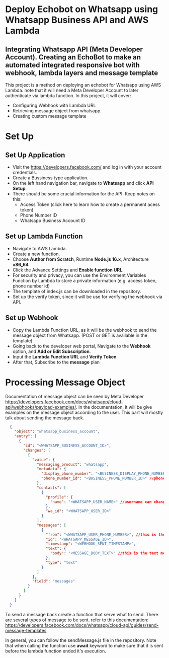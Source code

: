 # Deploy Echobot on Whatsapp using Whatsapp Business API and AWS Lambda
## Integrating Whatsapp API (Meta Developer Account). Creating an EchoBot to make an automated integrated responsive bot with webhook, lambda layers and message template

This project is a method on deploying an echobot for Whatsapp using AWS Lambda. note that it will need a Meta Developer Account to later authenticate via lambda function. In this project, it will cover:
  - Configuring Webhook with Lambda URL
  - Retrieving message object from whatsapp.
  - Creating custom message template

# Set Up
## Set Up Application
  - Visit the https://developers.facebook.com/ and log in with your account credentials. 
  - Create a Bussiness type application. 
  - On the left hand navigation bar, navigate to **Whatsapp** and click **API Setup**.
  - There should be some crucial information for the API. Keep notes on this:
    - Access Token (click here to learn how to create a permanent acess token)
    - Phone Number ID
    - Whatsapp Business Account ID
  
## Set up Lambda Function
  - Navigate to AWS Lambda.
  - Create a new function.
  - Choose **Author from Scratch**, Runtime **Node.js 16.x**, Architecture **x86_64**
  - Click the Advance Settings and **Enable function URL**.
  - For security and privacy, you can use the Environment Variables Function by Lambda to store a private information (e.g. access token, phone number id)
  - The template of index.js can be downloaded in the repository.
  - Set up the verify token, since it will be use for verifying the webhook via API.

## Set up Webhook 
  - Copy the Lambda Function URL, as it will be the webhook to send the message object from Whatsapp. (POST or GET is available in the template)
  - Going back to the developer web portal, Navigate to the **Webhook** option, and **Add or Edit Subscription**.
  - Input the **Lambda Function URL** and **Verify Token**
  - After that, Subscribe to the **message** plan

# Processing Message Object
Documentation of message object can be seen by Meta Developer https://developers.facebook.com/docs/whatsapp/cloud-api/webhooks/payload-examples/. In the documentation, it will be give examples on the message object according to the user. This part will mostly talk about sending the message back. 

```JSON
  {
    "object": "whatsapp_business_account",
    "entry": [
      {
        "id": "<WHATSAPP_BUSINESS_ACCOUNT_ID>",
        "changes": [
          {
            "value": {
              "messaging_product": "whatsapp",
              "metadata": {
                "display_phone_number": "<BUSINESS_DISPLAY_PHONE_NUMBER>",
                "phone_number_id": "<BUSINESS_PHONE_NUMBER_ID>" //phone number id use to sent the message back
              },
              "contacts": [
                {
                  "profile": {
                    "name": "<WHATSAPP_USER_NAME>" //username can change according to the user
                  },
                  "wa_id": "<WHATSAPP_USER_ID>"
                }
              ],
              "messages": [
                {
                  "from": "<WHATSAPP_USER_PHONE_NUMBER>", //this is the user phone number
                  "id": "<WHATSAPP_MESSAGE_ID>",
                  "timestamp": "<WEBHOOK_SENT_TIMESTAMP>",
                  "text": {
                    "body": "<MESSAGE_BODY_TEXT>" //this is the text message
                  },
                  "type": "text"
                }
              ]
            },
            "field": "messages"
          }
        ]
      }
    ]
  }
```

To send a message back create a function that serve what to send. There are several types of message to be sent. refer to this documentation: https://developers.facebook.com/docs/whatsapp/cloud-api/guides/send-message-templates

In general, you can follow the sendMessage.js file in the repository. Note that when calling the function use **await** keyword to make sure that it is sent before the lambda function ended it's execution. 


